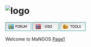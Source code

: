 # ![logo](https://www.getmangos.eu/images/primus/blue/misc/logo.png)
[![](/icons/FORUM.gif)](https://getmangos.eu)
[![](/icons/WIKI.gif)](http://github.com/mangoswiki/wiki/home)
[![](/icons/TOOLS.gif)](http://github.com/mangostools)

Welcome to MaNGOS
[Page1](page1.md)

